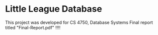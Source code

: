 # Little League Database 
This project was developed for CS 4750, Database Systems
Final report titled "Final-Report.pdf"  !!!!
